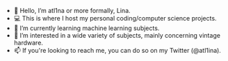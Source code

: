 - 👋 Hello, I’m atl1na or more formally, Lina.
- 💻 This is where I host my personal coding/computer science projects.
- 🌱 I’m currently learning machine learning subjects.
- 👀 I’m interested in a wide variety of subjects, mainly concerning vintage hardware.
- 📫 If you're looking to reach me, you can do so on my Twitter (@atl1ina).
